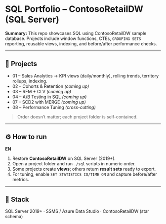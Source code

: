 # SQL Portfolio – ContosoRetailDW (SQL Server)

**Summary:** This repo showcases SQL using ContosoRetailDW sample database. Projects include window functions, CTEs, `GROUPING SETS` reporting, reusable views, indexing, and before/after performance checks. 

---

## 📂 Projects
- 01 – Sales Analytics → KPI views (daily/monthly), rolling trends, territory rollups, indexing.
- 02 – Cohorts & Retention *(coming up)*
- 03 – RFM + CLV *(coming up)*
- 04 – A/B Testing in SQL *(coming up)*
- 07 – SCD2 with MERGE *(coming up)*
- 08 – Performance Tuning *(cross-cutting)*

> Order doesn’t matter; each project folder is self-contained.

---

## ⚙️ How to run

**EN**
1. Restore **ContosoRetailDW** on SQL Server (2019+).
2. Open a project folder and run `./sql` scripts in numeric order.
3. Some projects create **views**; others return **result sets** ready to export.
4. For tuning, enable `SET STATISTICS IO/TIME ON` and capture before/after metrics.

---

## 🧰 Stack
SQL Server 2019+ · SSMS / Azure Data Studio · ContosoRetailDW (star schema)

